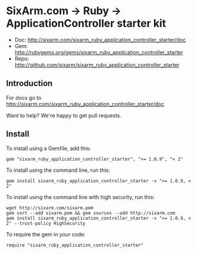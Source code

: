 # SixArm.com → Ruby → <br> ApplicationController starter kit

* Doc: <http://sixarm.com/sixarm_ruby_application_controller_starter/doc>
* Gem: <http://rubygems.org/gems/sixarm_ruby_application_controller_starter>
* Repo: <http://github.com/sixarm/sixarm_ruby_application_controller_starter>
<!--HEADER-SHUT-->


## Introduction

For docs go to <http://sixarm.com/sixarm_ruby_application_controller_starter/doc>

Want to help? We're happy to get pull requests.


<!--INSTALL-OPEN-->

## Install

To install using a Gemfile, add this:

    gem "sixarm_ruby_application_controller_starter", ">= 1.0.9", "< 2"

To install using the command line, run this:

    gem install sixarm_ruby_application_controller_starter -v ">= 1.0.9, < 2"

To install using the command line with high security, run this:

    wget http://sixarm.com/sixarm.pem
    gem cert --add sixarm.pem && gem sources --add http://sixarm.com
    gem install sixarm_ruby_application_controller_starter -v ">= 1.0.9, < 2" --trust-policy HighSecurity

To require the gem in your code:

    require "sixarm_ruby_application_controller_starter"

<!--INSTALL-SHUT-->
